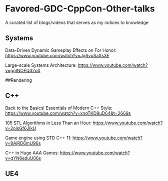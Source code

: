 # Favored-GDC-CppCon-Other-talks
A curated list of blogs/videos that serves as my indices to knowledge

## Systems

Data-Driven Dynamic Gameplay Effects on For Honor: https://www.youtube.com/watch?v=JgSvuSaXs3E

Large-scale Systems Architecture: https://www.youtube.com/watch?v=gpINOFQ32o0

##Rendering


## C++

Back to the Basics! Essentials of Modern C++ Style: https://www.youtube.com/watch?v=xnqTKD8uD64&t=2669s

105 STL Algorithms in Less Than an Hour: https://www.youtube.com/watch?v=2olsGf6JIkU

Game engine using STD C++ 11: https://www.youtube.com/watch?v=8AjRD6mU96s

C++ in Huge AAA Games: https://www.youtube.com/watch?v=qYN6eduU06s

## UE4
